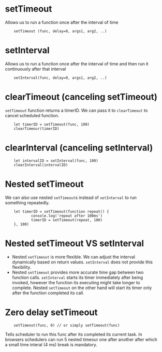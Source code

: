 # setTimeout
Allows us to run a function once after the interval of time
```
	setTimeout (func, delay=0, args1, arg2, ..) 
```

# setInterval
Allows us to run a function once after the interval of time and then run it continuously after that interval
```
	setInterval(func, delay=0, args1, arg2, ..)
```

# clearTimeout (canceling setTimeout)
`setTimeout` function returns a timerID. We can pass it to `clearTimeout` to cancel scheduled function.
```
	let timerID = setTimeout(func, 100)
	clearTimeour(timerID)
```

# clearInterval (canceling setInterval)
```
	let intervalID = setInterval(func, 100)
	clearInterval(intervalID)
```

# Nested setTimeout
We can also use nested `setTimeout`s instead of `setInterval` to run something repeatedly.
```
	let timerID = setTimeout(function repeat() {
			console.log('repeat after 100ms')
			timerID = setTimeout(repeat, 100)
	}, 100)
```

# Nested setTimeout VS setInterval
- Nested `setTimeout` is more flexible. We can adjust the interval dynamically based on return values. `setInterval` does not provide this flexibility.
- Nested `setTimeout` provides more accurate time gap between two function calls. `setInterval` starts its timer immediately after being invoked, however the function its executing might take longer to complete. Nested `setTimeout` on the other hand will start its timer only after the function completed its call.

# Zero delay setTimeout
```
	setTimeout(func, 0) // or simply setTimeout(func)
```
Tells scheduler to run this func after its completed its current task. In browsers schedulers can run 5 nested timeour one after another after which a small time interal (4 ms) break is mandatory.
